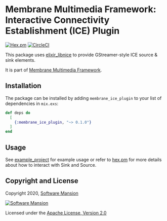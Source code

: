 # Membrane Multimedia Framework: Interactive Connectivity Establishment (ICE) Plugin

[![Hex.pm](https://img.shields.io/hexpm/v/membrane_ice_plugin.svg)](https://hex.pm/packages/membrane_ice_plugin)
[![CircleCI](https://circleci.com/gh/membraneframework/membrane_ice_plugin.svg?style=svg)](https://circleci.com/gh/membraneframework/membrane_ice_plugin)

This package uses [elixir_libnice] to provide GStreamer-style ICE source & sink elements.

It is part of [Membrane Multimedia Framework](https://membraneframework.org).

## Installation

The package can be installed by adding `membrane_ice_plugin` to your list of dependencies in `mix.exs`:

```elixir
def deps do
  [
    {:membrane_ice_plugin, "~> 0.1.0"}
  ]
end
```

## Usage

See [example_project](examples/example_project) for example usage or refer to
[hex.pm](https://hex.pm/packages/membrane_ice_plugin) for more details about how to interact with
Sink and Source.

## Copyright and License

Copyright 2020, [Software Mansion](https://swmansion.com/?utm_source=git&utm_medium=readme&utm_campaign=membrane_ice)

[![Software Mansion](https://logo.swmansion.com/logo?color=white&variant=desktop&width=200&tag=membrane-github)](https://swmansion.com/?utm_source=git&utm_medium=readme&utm_campaign=membrane_ice)

Licensed under the [Apache License, Version 2.0](LICENSE)

[libnice]: https://libnice.freedesktop.org/
[elixir_libnice]: https://github.com/membraneframework/elixir_libnice

